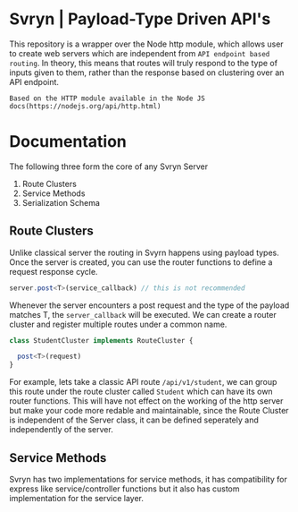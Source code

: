 # Svryn | Payload-Type Driven API's

This repository is a wrapper over the Node http module, which allows user to create web servers which are independent from `API endpoint based routing`. In theory, this means that routes will truly respond to the type of inputs given to them, rather than the response based on clustering over an API endpoint.

```
Based on the HTTP module available in the Node JS docs(https://nodejs.org/api/http.html)
```

# Documentation

The following three form the core of any Svryn Server

1. Route Clusters
2. Service Methods
3. Serialization Schema


## Route Clusters
Unlike classical server the routing in Svyrn happens using payload types. Once the server is created, you can use the router functions to define a request response cycle. 
```typescript
server.post<T>(service_callback) // this is not recommended
```
Whenever the server encounters a post request and the type of the payload matches T, the `server_callback` will be executed. We can create a router cluster and register multiple routes under a common name.

```typescript
class StudentCluster implements RouteCluster {

  post<T>(request)
}
```

For example, lets take a classic API route `/api/v1/student`, we can group this route under the route cluster called `Student` which can have its own router functions. This will have not effect on the working of the http server but make your code more redable and maintainable, since the Route Cluster is independent of the Server class, it can be defined seperately and independently of the server.

## Service Methods
Svryn has two implementations for service methods, it has compatibility for express like service/controller functions but it also has custom implementation for the service layer.
